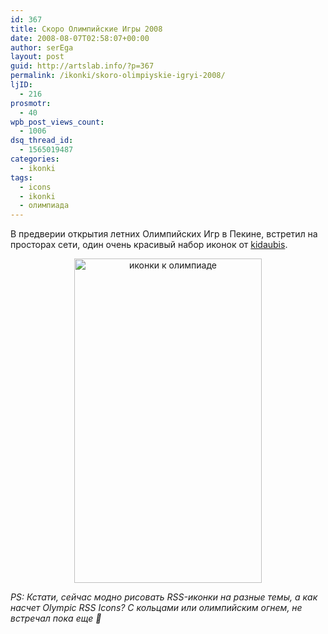 ```yaml
---
id: 367
title: Скоро Олимпийские Игры 2008
date: 2008-08-07T02:58:07+00:00
author: serEga
layout: post
guid: http://artslab.info/?p=367
permalink: /ikonki/skoro-olimpiyskie-igryi-2008/
ljID:
  - 216
prosmotr:
  - 40
wpb_post_views_count:
  - 1006
dsq_thread_id:
  - 1565019487
categories:
  - ikonki
tags:
  - icons
  - ikonki
  - олимпиада
---
```

В предверии открытия летних Олимпийских Игр в Пекине, встретил на просторах сети, один очень красивый набор иконок от <a href="http://www.kidcomic.net/pjblog/article.asp?id=51" target="_blank">kidaubis</a>.

<p style="text-align: center;" align="center">
  <img class="aligncenter" src="{{site.img_cdn}}/olympic_games_icons.jpg" alt="иконки к олимпиаде" width="300" height="519" />
</p>

_PS: Кстати, сейчас модно рисовать RSS-иконки на разные темы, а как насчет Olympic RSS Icons? С кольцами или олимпийским огнем, не встречал пока еще 🙂_